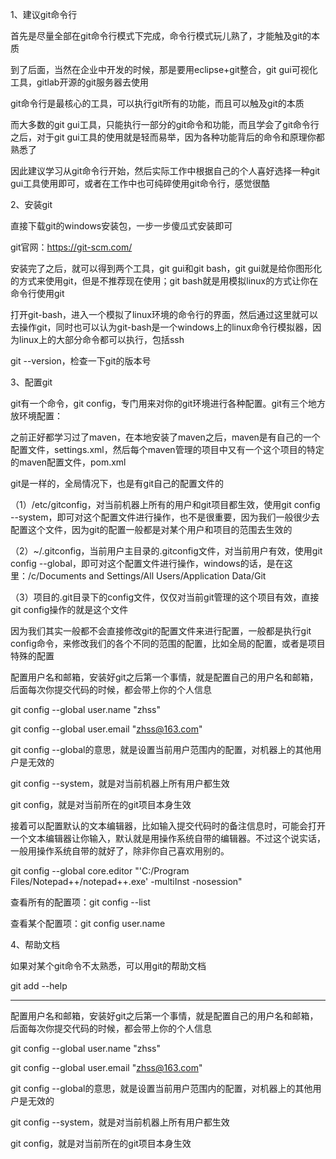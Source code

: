 1、建议git命令行

 

首先是尽量全部在git命令行模式下完成，命令行模式玩儿熟了，才能触及git的本质

 

到了后面，当然在企业中开发的时候，那是要用eclipse+git整合，git gui可视化工具，gitlab开源的git服务器去使用

 

git命令行是最核心的工具，可以执行git所有的功能，而且可以触及git的本质

 

而大多数的git gui工具，只能执行一部分的git命令和功能，而且学会了git命令行之后，对于git gui工具的使用就是轻而易举，因为各种功能背后的命令和原理你都熟悉了

 

因此建议学习从git命令行开始，然后实际工作中根据自己的个人喜好选择一种git gui工具使用即可，或者在工作中也可纯碎使用git命令行，感觉很酷

 

2、安装git

 

直接下载git的windows安装包，一步一步傻瓜式安装即可

 

git官网：https://git-scm.com/

 

安装完了之后，就可以得到两个工具，git gui和git bash，git gui就是给你图形化的方式来使用git，但是不推荐现在使用；git bash就是用模拟linux的方式让你在命令行使用git

 

打开git-bash，进入一个模拟了linux环境的命令行的界面，然后通过这里就可以去操作git，同时也可以认为git-bash是一个windows上的linux命令行模拟器，因为linux上的大部分命令都可以执行，包括ssh

 

git --version，检查一下git的版本号

 

3、配置git

 

git有一个命令，git config，专门用来对你的git环境进行各种配置。git有三个地方放环境配置：

 

之前正好都学习过了maven，在本地安装了maven之后，maven是有自己的一个配置文件，settings.xml，然后每个maven管理的项目中又有一个这个项目的特定的maven配置文件，pom.xml

 

git是一样的，全局情况下，也是有git自己的配置文件的

 

（1）/etc/gitconfig，对当前机器上所有的用户和git项目都生效，使用git config --system，即可对这个配置文件进行操作，也不是很重要，因为我们一般很少去配置这个文件，因为git的配置一般都是对某个用户和项目的范围去生效的

 

（2）~/.gitconfig，当前用户主目录的.gitconfig文件，对当前用户有效，使用git config --global，即可对这个配置文件进行操作，windows的话，是在这里：/c/Documents and Settings/All Users/Application Data/Git

 

（3）项目的.git目录下的config文件，仅仅对当前git管理的这个项目有效，直接git config操作的就是这个文件

 

因为我们其实一般都不会直接修改git的配置文件来进行配置，一般都是执行git config命令，来修改我们的各个不同的范围的配置，比如全局的配置，或者是项目特殊的配置

 

配置用户名和邮箱，安装好git之后第一个事情，就是配置自己的用户名和邮箱，后面每次你提交代码的时候，都会带上你的个人信息

 

git config --global user.name "zhss"

git config --global user.email "zhss@163.com"

 

git config --global的意思，就是设置当前用户范围内的配置，对机器上的其他用户是无效的

git config --system，就是对当前机器上所有用户都生效

git config，就是对当前所在的git项目本身生效

 

接着可以配置默认的文本编辑器，比如输入提交代码时的备注信息时，可能会打开一个文本编辑器让你输入，默认就是用操作系统自带的编辑器。不过这个说实话，一般用操作系统自带的就好了，除非你自己喜欢用别的。

 

git config --global core.editor "'C:/Program Files/Notepad++/notepad++.exe' -multiInst -nosession"

 

查看所有的配置项：git config --list

查看某个配置项：git config user.name

 

4、帮助文档

如果对某个git命令不太熟悉，可以用git的帮助文档

 git add --help

-----





配置用户名和邮箱，安装好git之后第一个事情，就是配置自己的用户名和邮箱，后面每次你提交代码的时候，都会带上你的个人信息

git config --global user.name "zhss"

git config --global user.email "zhss@163.com"

git config --global的意思，就是设置当前用户范围内的配置，对机器上的其他用户是无效的

git config --system，就是对当前机器上所有用户都生效

git config，就是对当前所在的git项目本身生效

